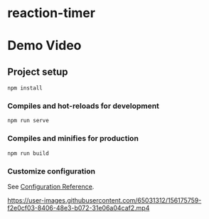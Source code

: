 # reaction-timer

# Demo Video

## Project setup
```
npm install
```

### Compiles and hot-reloads for development
```
npm run serve
```

### Compiles and minifies for production
```
npm run build
```

### Customize configuration
See [Configuration Reference](https://cli.vuejs.org/config/).




https://user-images.githubusercontent.com/65031312/156175759-f2e0cf03-8406-48e3-b072-31e06a04caf2.mp4

